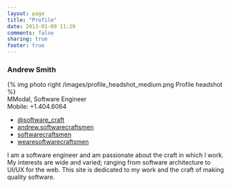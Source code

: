 ```yaml
---
layout: page
title: "Profile"
date: 2013-01-09 11:29
comments: false
sharing: true
footer: true
---
```

<div class="vcard bio">
	<h3 class="fn">Andrew Smith</h3>
	{% img photo right /images/profile_headshot_medium.png Profile headshot %}
	<div class="org">
		<span class="value">MModal</span>,
		<span class="title">Software Engineer</span>
	</div>
	<div class="tel">
		<span class="type"><span class="value">Mobile</span>: <span class="value">+1</span>.<span class="value">404</span>.<span class="value">6064</span>
	</div>
	<div class="profiles">
		<ul class="unstyled">
			<li><a rel="me" class="url twitter" href="http://twitter.com/software_craft">@software_craft</a></li>
			<li><a rel="me" class="url google-plus" href="http://plus.google.com/u/0/101345975897161918424;">andrew.softwarecraftsmen</a></li>
			<li><a rel="me" class="url github" href="http://github.com/softwarecraftsmen">softwarecraftsmen</a></li>
			<li><a rel="me" class="url bitbucket" href="http://scm.wearesoftwarecraftsmen.com">wearesoftwarecraftsmen</a></li>
		</ul>
	</div>
	<div class="notes">
		<p><span class="value">I am a software engineer and am passionate about the craft in which I work. My interests are wide and varied; ranging from software architecture to UI/UX for the web.</span> This site is dedicated to my work and the craft of making quality software.</p>
	</div>
</div>
